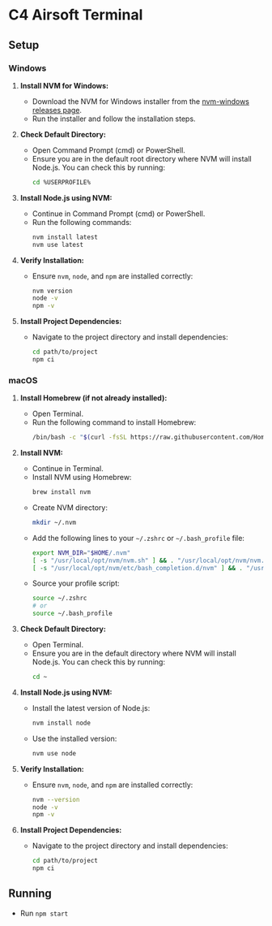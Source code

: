 # C4 Airsoft Terminal

## Setup

### Windows

1. **Install NVM for Windows:**

   - Download the NVM for Windows installer from the [nvm-windows releases page](https://github.com/coreybutler/nvm-windows/releases).
   - Run the installer and follow the installation steps.

2. **Check Default Directory:**

   - Open Command Prompt (cmd) or PowerShell.
   - Ensure you are in the default root directory where NVM will install Node.js. You can check this by running:
     ```sh
     cd %USERPROFILE%
     ```

3. **Install Node.js using NVM:**

   - Continue in Command Prompt (cmd) or PowerShell.
   - Run the following commands:
     ```sh
     nvm install latest
     nvm use latest
     ```

4. **Verify Installation:**

   - Ensure `nvm`, `node`, and `npm` are installed correctly:
     ```sh
     nvm version
     node -v
     npm -v
     ```

5. **Install Project Dependencies:**
   - Navigate to the project directory and install dependencies:
     ```sh
     cd path/to/project
     npm ci
     ```

### macOS

1. **Install Homebrew (if not already installed):**

   - Open Terminal.
   - Run the following command to install Homebrew:
     ```sh
     /bin/bash -c "$(curl -fsSL https://raw.githubusercontent.com/Homebrew/install/HEAD/install.sh)"
     ```

2. **Install NVM:**

   - Continue in Terminal.
   - Install NVM using Homebrew:
     ```sh
     brew install nvm
     ```
   - Create NVM directory:
     ```sh
     mkdir ~/.nvm
     ```
   - Add the following lines to your `~/.zshrc` or `~/.bash_profile` file:
     ```sh
     export NVM_DIR="$HOME/.nvm"
     [ -s "/usr/local/opt/nvm/nvm.sh" ] && . "/usr/local/opt/nvm/nvm.sh"
     [ -s "/usr/local/opt/nvm/etc/bash_completion.d/nvm" ] && . "/usr/local/opt/nvm/etc/bash_completion.d/nvm"
     ```
   - Source your profile script:
     ```sh
     source ~/.zshrc
     # or
     source ~/.bash_profile
     ```

3. **Check Default Directory:**

   - Open Terminal.
   - Ensure you are in the default directory where NVM will install Node.js. You can check this by running:
     ```sh
     cd ~
     ```

4. **Install Node.js using NVM:**

   - Install the latest version of Node.js:
     ```sh
     nvm install node
     ```
   - Use the installed version:
     ```sh
     nvm use node
     ```

5. **Verify Installation:**

   - Ensure `nvm`, `node`, and `npm` are installed correctly:
     ```sh
     nvm --version
     node -v
     npm -v
     ```

6. **Install Project Dependencies:**
   - Navigate to the project directory and install dependencies:
     ```sh
     cd path/to/project
     npm ci
     ```

## Running

- Run `npm start`
